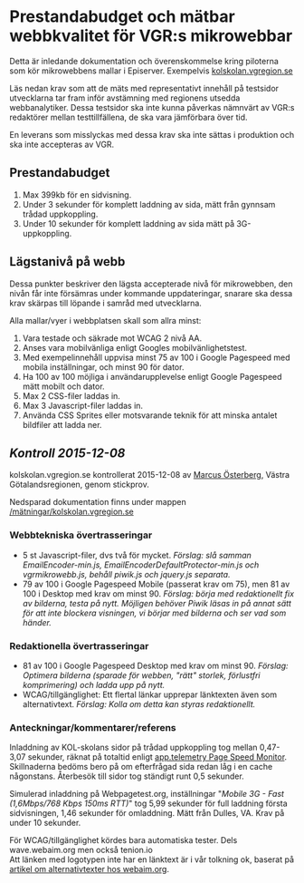 # Prestandabudget och mätbar webbkvalitet för VGR:s mikrowebbar 
Detta är inledande dokumentation och överenskommelse kring piloterna som kör mikrowebbens mallar i Episerver. Exempelvis [kolskolan.vgregion.se](http://kolskolan.vgregion.se/)

Läs nedan krav som att de mäts med representativt innehåll på testsidor utvecklarna tar fram inför avstämning med regionens utsedda webbanalytiker. Dessa testsidor ska inte kunna påverkas nämnvärt av VGR:s redaktörer mellan testtillfällena, de ska vara jämförbara över tid.

En leverans som misslyckas med dessa krav ska inte sättas i produktion och ska inte accepteras av VGR.

## Prestandabudget
1. Max 399kb för en sidvisning.
2. Under 3 sekunder för komplett laddning av sida, mätt från gynnsam trådad uppkoppling. 
3. Under 10 sekunder för komplett laddning av sida mätt på 3G-uppkoppling. 

## Lägstanivå på webb
Dessa punkter beskriver den lägsta accepterade nivå för mikrowebben, den nivån får inte försämras under kommande uppdateringar, snarare ska dessa krav skärpas till löpande i samråd med utvecklarna.

Alla mallar/vyer i webbplatsen skall som allra minst:

1. Vara testade och säkrade mot WCAG 2 nivå AA.
2. Anses vara mobilvänliga enligt Googles mobilvänlighetstest.
3. Med exempelinnehåll uppvisa minst 75 av 100 i Google Pagespeed med mobila inställningar, och minst 90 för dator.
4. Ha 100 av 100 möjliga i användarupplevelse enligt Google Pagespeed mätt mobilt och dator.
5. Max 2 CSS-filer laddas in.
6. Max 3 Javascript-filer laddas in.
7. Använda CSS Sprites eller motsvarande teknik för att minska antalet bildfiler att ladda ner.

## *Kontroll 2015-12-08*
kolskolan.vgregion.se kontrollerat 2015-12-08 av [Marcus Österberg](https://twitter.com/marcusosterberg), Västra Götalandsregionen, genom stickprov.

Nedsparad dokumentation finns under mappen [/mätningar/kolskolan.vgregion.se](https://github.com/Vastra-Gotalandsregionen/Webbanalys/tree/master/m%C3%A4tningar/kolskolan.vgregion.se)

### Webbtekniska övertrasseringar

- 5 st Javascript-filer, dvs två för mycket. *Förslag: slå samman EmailEncoder-min.js, EmailEncoderDefaultProtector-min.js och vgrmikrowebb.js, behåll piwik.js och jquery.js separata.*
- 79 av 100 i Google Pagespeed Mobile (passerat krav om 75), men 81 av 100 i Desktop med krav om minst 90. *Förslag: börja med redaktionellt fix av bilderna, testa på nytt. Möjligen behöver Piwik läsas in på annat sätt för att inte blockera visningen, vi börjar med bilderna och ser vad som händer.*

### Redaktionella övertrasseringar
- 81 av 100 i Google Pagespeed Desktop med krav om minst 90. *Förslag: Optimera bilderna (sparade för webben, "rätt" storlek, förlustfri komprimering) och ladda upp på nytt.*
- WCAG/tillgänglighet: Ett flertal länkar upprepar länktexten även som alternativtext. *Förslag: Kolla om detta kan styras redaktionellt.*

### Anteckningar/kommentarer/referens
Inladdning av KOL-skolans sidor på trådad uppkoppling tog mellan 0,47-3,07 sekunder, räknat på totaltid enligt [app.telemetry Page Speed Monitor](https://addons.mozilla.org/en-US/firefox/addon/apptelemetry/?src=api). Skillnaderna bedöms bero på om efterfrågad sida redan låg i en cache någonstans. Återbesök till sidor tog ständigt runt 0,5 sekunder.

Simulerad inladdning på Webpagetest.org, inställningar "*Mobile 3G - Fast (1,6Mbps/768 Kbps 150ms RTT)*" tog 5,99 sekunder för full laddning första sidvisningen, 1,46 sekunder för omladdning. Mätt från Dulles, VA. Krav på under 10 sekunder.

För WCAG/tillgänglighet kördes bara automatiska tester. Dels wave.webaim.org men också tenion.io  
Att länken med logotypen inte har en länktext är i vår tolkning ok, baserat på [artikel om alternativtexter hos webaim.org](http://webaim.org/techniques/alttext/).
